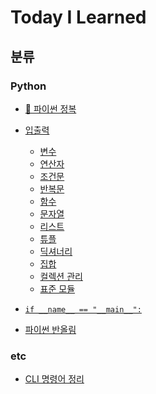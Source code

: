 # Today I Learned





## 분류



### Python

* [:book: 파이썬 정복](Python/Python%기초.md)
* [입출력](Python/Python%20기초.md#입출력)
  * [변수](Python/Python%20기초.md#변수)
  * [연산자](Python/Python%20기초.md#연산자)
  * [조건문](Python/Python%20기초.md#조건문)
  * [반복문](Python/Python%20기초.md#반복문)
  * [함수](Python/Python%20기초.md#함수)
  * [문자열](Python/Python%20기초.md#문자열)
  * [리스트](Python/Python%20기초.md#리스트)
  * [튜플](Python/Python%20기초.md#튜플)
  * [딕셔너리](Python/Python%20기초.md#딕셔너리)
  * [집합](Python/Python%20기초.md#집합)
  * [컬렉션 관리](Python/Python%20기초.md#컬렉션-관리)
  * [표준 모듈](Python/Python%20기초.md#표준-모듈)

* [`if __name__ == "__main__":`]()
* [파이썬 반올림]()



### etc



* [CLI 명령어 정리](CLI.md)
